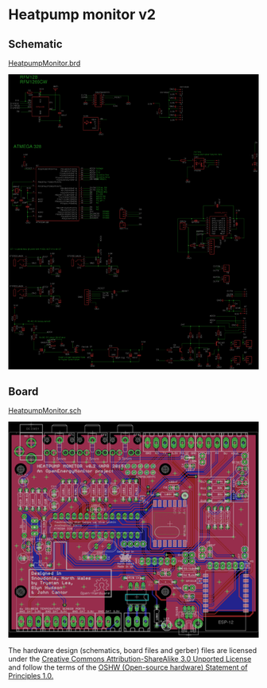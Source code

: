 # Heatpump monitor v2

## Schematic

[HeatpumpMonitor.brd](HeatpumpMonitor.brd)

![schematic.png](schematic.png)

## Board

[HeatpumpMonitor.sch](HeatpumpMonitor.sch)

![board.png](board.png)

The hardware design (schematics, board files and gerber) files are licensed under the [Creative Commons Attribution-ShareAlike 3.0 Unported License](http://creativecommons.org/licenses/by-sa/3.0/) and follow the terms of the [OSHW (Open-source hardware) Statement of Principles 1.0.](http://freedomdefined.org/OSHW)



